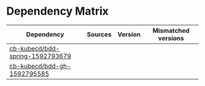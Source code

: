 # Dependency Matrix

Dependency | Sources | Version | Mismatched versions
---------- | ------- | ------- | -------------------
[cb-kubecd/bdd-spring-1592793679](https://github.com/cb-kubecd/bdd-spring-1592793679.git) |  | []() | 
[cb-kubecd/bdd-gh-1592795585](https://github.com/cb-kubecd/bdd-gh-1592795585.git) |  | []() | 
